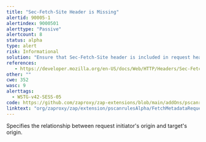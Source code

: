 ```yaml
---
title: "Sec-Fetch-Site Header is Missing"
alertid: 90005-1
alertindex: 9000501
alerttype: "Passive"
alertcount: 8
status: alpha
type: alert
risk: Informational
solution: "Ensure that Sec-Fetch-Site header is included in request headers."
references:
   - https://developer.mozilla.org/en-US/docs/Web/HTTP/Headers/Sec-Fetch-Site
other: ""
cwe: 352
wasc: 9
alerttags: 
  - WSTG-v42-SESS-05
code: https://github.com/zaproxy/zap-extensions/blob/main/addOns/pscanrulesAlpha/src/main/java/org/zaproxy/zap/extension/pscanrulesAlpha/FetchMetadataRequestHeadersScanRule.java
linktext: "org/zaproxy/zap/extension/pscanrulesAlpha/FetchMetadataRequestHeadersScanRule.java"
---
```

Specifies the relationship between request initiator's origin and target's origin.
